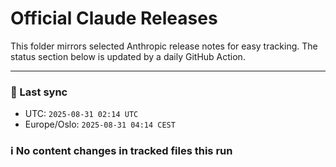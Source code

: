 # Official Claude Releases

This folder mirrors selected Anthropic release notes for easy tracking.
The status section below is updated by a daily GitHub Action.


---

<!-- sync-status:start -->

### 🔄 Last sync
- UTC: `2025-08-31 02:14 UTC`
- Europe/Oslo: `2025-08-31 04:14 CEST`

### ℹ️ No content changes in tracked files this run

<!-- sync-status:end -->










